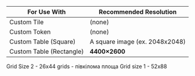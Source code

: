 |For Use With|Recommended Resolution|
|---|---|
|Custom Tile|(none)|
|Custom Token|(none)|
|Custom Table (Square)|A square image (ex. 2048x2048)|
|Custom Table (Rectangle)|**4400×2600**|
Grid Size 2 - 26x44 grids - півкілома площа
Grid size 1 - 52x88